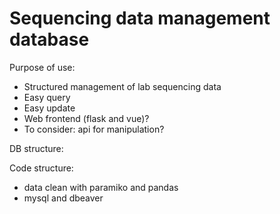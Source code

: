 # Sequencing data management database

Purpose of use:
 - Structured management of lab sequencing data
 - Easy query
 - Easy update
 - Web frontend (flask and vue)?
 - To consider: api for manipulation?

DB structure:


Code structure:
 - data clean with paramiko and pandas
 - mysql and dbeaver

